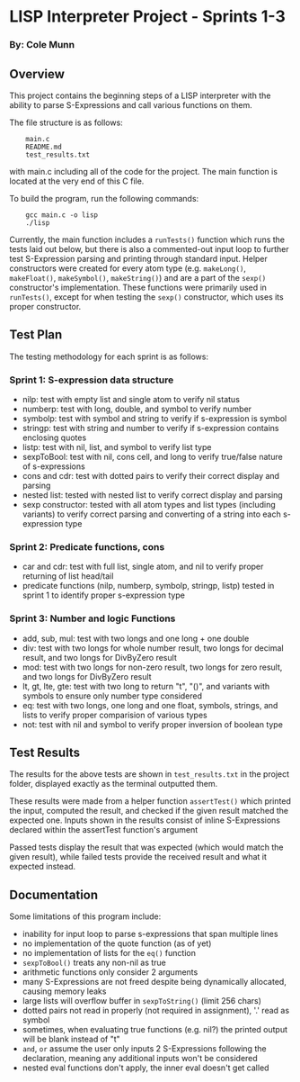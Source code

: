 # LISP Interpreter Project - Sprints 1-3
### By: Cole Munn

## Overview
This project contains the beginning steps of a LISP interpreter with the ability to parse S-Expressions and call various functions on them.

The file structure is as follows:
```
	main.c
	README.md
	test_results.txt
```
with main.c including all of the code for the project. The main function is located at the very end of this C file.

To build the program, run the following commands:
```
	gcc main.c -o lisp
	./lisp
```

Currently, the main function includes a `runTests()` function which runs the tests laid out below, but there is also a commented-out input loop to further test S-Expression parsing and printing through standard input. Helper constructors were created for every atom type (e.g. `makeLong()`, `makeFloat()`, `makeSymbol()`, `makeString()`) and are a part of the `sexp()` constructor's implementation. These functions were primarily used in `runTests()`, except for when testing the `sexp()` constructor, which uses its proper constructor.
## Test Plan
The testing methodology for each sprint is as follows:
### Sprint 1: S-expression data structure
- nilp: test with empty list and single atom to verify nil status
- numberp: test with long, double, and symbol to verify number
- symbolp: test with symbol and string to verify if s-expression is symbol
- stringp: test with string and number to verify if s-expression contains enclosing quotes
- listp: test with nil, list, and symbol to verify list type
- sexpToBool: test with nil, cons cell, and long to verify true/false nature of s-expressions
- cons and cdr: test with dotted pairs to verify their correct display and parsing
- nested list: tested with nested list to verify correct display and parsing
- sexp constructor: tested with all atom types and list types (including variants) to verify correct parsing and converting of a string into each s-expression type
### Sprint 2: Predicate functions, cons
- car and cdr: test with full list, single atom, and nil to verify proper returning of list head/tail
- predicate functions (nilp, numberp, symbolp, stringp, listp) tested in sprint 1 to identify proper s-expression type
### Sprint 3: Number and logic Functions
- add, sub, mul: test with two longs and one long + one double
- div: test with two longs for whole number result, two longs for decimal result, and two longs for DivByZero result
- mod: test with two longs for non-zero result, two longs for zero result, and two longs for DivByZero result
- lt, gt, lte, gte: test with two long to return "t", "()", and variants with symbols to ensure only number type considered
- eq: test with two longs, one long and one float, symbols, strings, and lists to verify proper comparision of various types
- not: test with nil and symbol to verify proper inversion of boolean type

## Test Results
The results for the above tests are shown in `test_results.txt` in the project folder, displayed exactly as the terminal outputted them.

These results were made from a helper function `assertTest()` which printed the input, computed the result, and checked if the given result matched the expected one. 
Inputs shown in the results consist of inline S-Expressions declared within the assertTest function's argument

Passed tests display the result that was expected (which would match the given result), while failed tests provide the received result and what it expected instead.
## Documentation

Some limitations of this program include:
- inability for input loop to parse s-expressions that span multiple lines
- no implementation of the quote function (as of yet)
- no implementation of lists for the `eq()` function
- `sexpToBool()` treats any non-nil as true
- arithmetic functions only consider 2 arguments
- many S-Expressions are not freed despite being dynamically allocated, causing memory leaks
- large lists will overflow buffer in `sexpToString()` (limit 256 chars)
- dotted pairs not read in properly (not required in assignment), '.' read as symbol
- sometimes, when evaluating true functions (e.g. nil?) the printed output will be blank instead of "t"
- `and`, `or` assume the user only inputs 2 S-Expressions following the declaration, meaning any additional inputs won't be considered
- nested eval functions don't apply, the inner eval doesn't get called
